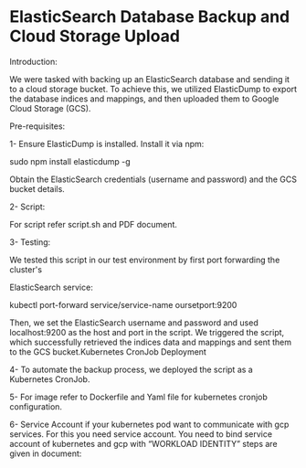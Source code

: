 # ElasticSearch Database Backup and Cloud Storage Upload

Introduction:

We were tasked with backing up an ElasticSearch database and sending it to a cloud storage bucket. To achieve this, we utilized ElasticDump to export the database indices and mappings, and then uploaded them to Google Cloud Storage (GCS).

Pre-requisites:

1- Ensure ElasticDump is installed. Install it via npm:

  sudo npm install elasticdump -g

  Obtain the ElasticSearch credentials (username and password) and the GCS bucket details.

2- Script:

For script refer script.sh and PDF document.


3- Testing:

We tested this script in our test environment by first port forwarding the cluster's

ElasticSearch service:

  kubectl port-forward service/service-name oursetport:9200

Then, we set the ElasticSearch username and password and used localhost:9200 as the host and port in the script. We triggered the script, which successfully retrieved the indices data and mappings and sent them to the GCS bucket.Kubernetes CronJob Deployment

4- To automate the backup process, we deployed the script as a Kubernetes CronJob. 

5- For image refer to Dockerfile and Yaml file for kubernetes cronjob configuration.

6- Service Account if your kubernetes pod want to communicate with gcp services. For this you need service account. You need to bind service account of kubernetes and gcp with “WORKLOAD IDENTITY” steps are given in document:



